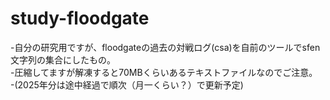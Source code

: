 # study-floodgate

-自分の研究用ですが、floodgateの過去の対戦ログ(csa)を自前のツールでsfen文字列の集合にしたもの。  
-圧縮してますが解凍すると70MBくらいあるテキストファイルなのでご注意。  
-(2025年分は途中経過で順次（月一くらい？）で更新予定)  
